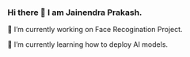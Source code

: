 ### Hi there 👋 I am Jainendra Prakash.

🔭 I’m currently working on Face Recogination Project.

🌱 I’m currently learning how to deploy AI models.

<!--
**jprakash-1/jprakash-1** is a ✨ _special_ ✨ repository because its `README.md` (this file) appears on your GitHub profile.

Here are some ideas to get you started:


- 👯 I’m looking to collaborate on ...
- 🤔 I’m looking for help with ...
- 💬 Ask me about ...
- 📫 How to reach me: ...
- 😄 Pronouns: ...
- ⚡ Fun fact: ...
-->
